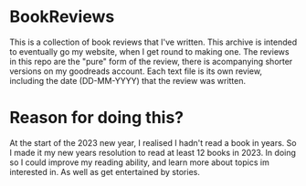 # BookReviews
This is a collection of book reviews that I've written.
This archive is intended to eventually go my website, when I get round to making one.
The reviews in this repo are the "pure" form of the review, there is acompanying shorter versions on my goodreads account.
Each text file is its own review, including the date (DD-MM-YYYY) that the review was written.

# Reason for doing this?
At the start of the 2023 new year, I realised I hadn't read a book in years. So I made it my new years resolution to read at least 12 books in 2023. In doing so I could improve my reading ability, and learn more about topics im interested in. As well as get entertained by stories.
